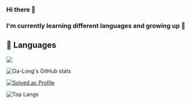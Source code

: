 ### Hi there 👋
### I'm currently learning different languages and growing up 🌱

## 💪 Languages 
<img src="https://img.shields.io/badge/Android-3DDC84?style=flat-square&logo=Android&logoColor=white"/> 

![Ga-Long's GitHub stats](https://github-readme-stats.vercel.app/api?username=K-Junyyy&show_icons=true&theme=dracula)

[![Solved.ac Profile](http://mazassumnida.wtf/api/v2/generate_badge?boj=dlrkgus000)](https://solved.ac/dlrkgus000/)

![Top Langs](https://github-readme-stats.vercel.app/api/top-langs/?username=Ga-Long&layout=compact&theme=onedark)

<!--
**Ga-Long/Ga-Long** is a ✨ _special_ ✨ repository because its `README.md` (this file) appears on your GitHub profile.

Here are some ideas to get you started:

- 🔭 I’m currently working on ...
- 🌱 I’m currently learning ...
- 👯 I’m looking to collaborate on ...
- 🤔 I’m looking for help with ...
- 💬 Ask me about ...
- 📫 How to reach me: ...
- 😄 Pronouns: ...
- ⚡ Fun fact: ...
--> 
